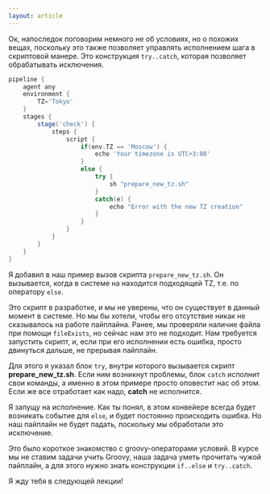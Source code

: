 ```yaml
---
layout: article
---
```

Ок, напоследок поговорим немного не об условиях, но о похожих вещах, поскольку это также позволяет управлять исполнением шага в скриптовой манере. Это конструкция `try..catch`, которая позволяет обрабатывать исключения.

```groovy
pipeline {
    agent any
    environment {
        TZ='Tokyo'
    }
    stages {
        stage('check') {
            steps {
                script {
                    if(env.TZ == 'Moscow') {
                        echo 'Your timezone is UTC+3:00'
                    }
                    else {
                        try {
                            sh "prepare_new_tz.sh"
                        }
                        catch(e) {
                            echo "Error with the new TZ creation"
                        }
                    }
                }
            }
        }
    }
}
```

Я добавил в наш пример вызов скрипта `prepare_new_tz.sh`. Он вызывается, когда в системе на находится подходящей TZ, т.е. по оператору `else`.

Это скрипт в разработке, и мы не уверены, что он существует в данный момент в системе. Но мы бы хотели, чтобы его отсутствие никак не сказывалось на работе пайплайна. Ранее, мы проверяли наличие файла при помощи `fileExists`, но сейчас нам это не подходит. Нам требуется запустить скрипт, и, если при его исполнении есть ошибка, просто двинуться дальше, не прерывая пайплайн.

Для этого я указал блок `try`, внутри которого вызывается скрипт **prepare_new_tz.sh**. Если ним возникнут проблемы, блок `catch` исполнит свои команды, а именно в этом примере просто оповестит нас об этом. Если же все отработает как надо, **catch** не исполнится.

Я запущу на исполнение. Как ты понял, в этом конвейере всегда будет возникать событие для `else`, и будет постоянно происходить ошибка. Но наш пайплайн не будет падать, поскольку мы обработали это исключение.

Это было короткое знакомство с groovy-операторами условий. В курсе мы не ставим задачи учить Groovy, наша задача уметь прочитать чужой пайплайн, а для этого нужно знать конструкции `if..else` и `try..catch`.

Я жду тебя в следующей лекции!
